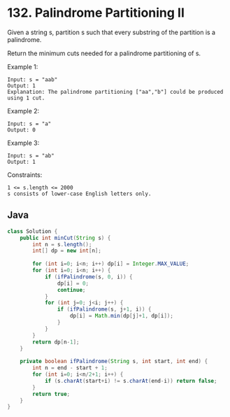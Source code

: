 # 132. Palindrome Partitioning II

Given a string s, partition s such that every substring of the partition is a palindrome.

Return the minimum cuts needed for a palindrome partitioning of s.

Example 1:
```
Input: s = "aab"
Output: 1
Explanation: The palindrome partitioning ["aa","b"] could be produced using 1 cut.
```
Example 2:
```
Input: s = "a"
Output: 0
```
Example 3:
```
Input: s = "ab"
Output: 1
``` 

Constraints:
```
1 <= s.length <= 2000
s consists of lower-case English letters only.
```

## Java
```java
class Solution {
    public int minCut(String s) {
        int n = s.length();
        int[] dp = new int[n];
        
        for (int i=0; i<n; i++) dp[i] = Integer.MAX_VALUE;
        for (int i=0; i<n; i++) {
            if (ifPalindrome(s, 0, i)) {
                dp[i] = 0;
                continue;
            }
            for (int j=0; j<i; j++) {
                if (ifPalindrome(s, j+1, i)) {
                    dp[i] = Math.min(dp[j]+1, dp[i]);
                }
            }
        }
        return dp[n-1];
    }
    
    private boolean ifPalindrome(String s, int start, int end) {
        int n = end - start + 1;
        for (int i=0; i<n/2+1; i++) {
            if (s.charAt(start+i) != s.charAt(end-i)) return false;
        }
        return true;
    }
}
```
